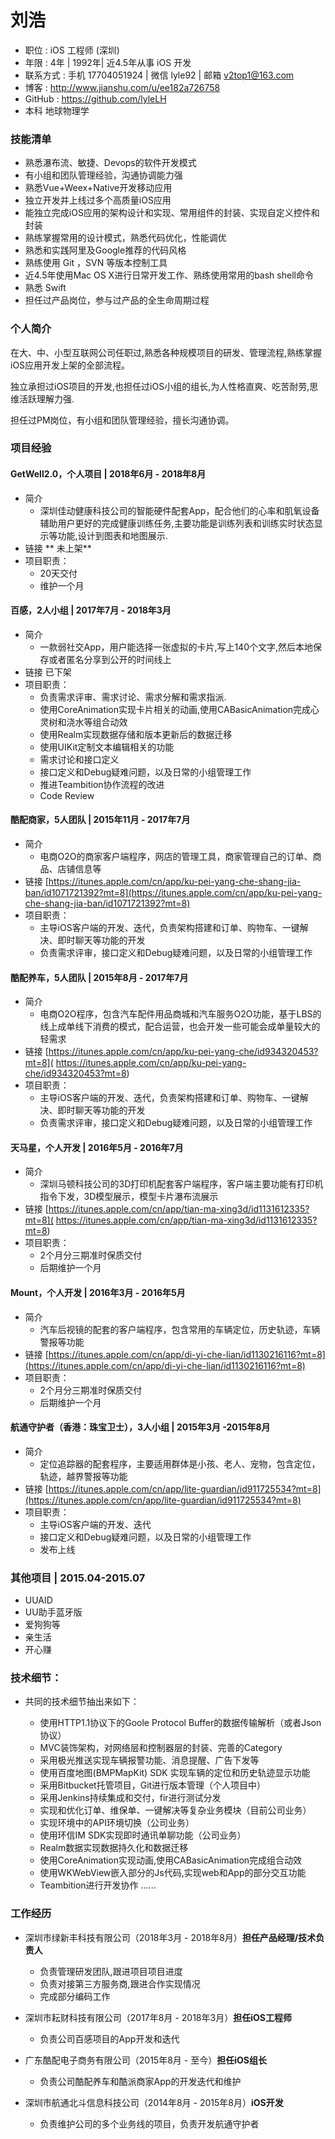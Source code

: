 
# 刘浩
- 职位 : iOS 工程师 (深圳) 
- 年限 : 4年 | 1992年| 近4.5年从事 iOS 开发
- 联系方式 : 手机 17704051924 | 微信 lyle92 | 邮箱 v2top1@163.com
- 博客 : http://www.jianshu.com/u/ee182a726758
- GitHub : https://github.com/lyleLH 
- 本科 地球物理学

### 技能清单

- 熟悉瀑布流、敏捷、Devops的软件开发模式
- 有小组和团队管理经验，沟通协调能力强
- 熟悉Vue+Weex+Native开发移动应用
- 独立开发并上线过多个高质量iOS应用
- 能独立完成iOS应用的架构设计和实现、常用组件的封装、实现自定义控件和封装
- 熟练掌握常用的设计模式，熟悉代码优化，性能调优
- 熟悉和实践阿里及Google推荐的代码风格
- 熟练使用 Git ，SVN 等版本控制工具
- 近4.5年使用Mac OS X进行日常开发工作、熟练使用常用的bash shell命令
- 熟悉 Swift
- 担任过产品岗位，参与过产品的全生命周期过程

### 个人简介

在大、中、小型互联网公司任职过,熟悉各种规模项目的研发、管理流程,熟练掌握iOS应用开发上架的全部流程。

独立承担过iOS项目的开发,也担任过iOS小组的组长,为人性格直爽、吃苦耐劳,思维活跃理解力强.

担任过PM岗位，有小组和团队管理经验，擅长沟通协调。

### 项目经验

#### GetWell2.0，个人项目 | 2018年6月 - 2018年8月  
- 简介 
	- 深圳佳动健康科技公司的智能硬件配套App，配合他们的心率和肌氧设备辅助用户更好的完成健康训练任务,主要功能是训练列表和训练实时状态显示等功能,设计到图表和地图展示.
- 链接 ** 未上架**
- 项目职责：
	- 20天交付
	- 维护一个月


####  百感，2人小组    |   2017年7月 - 2018年3月
- 简介 
	- 一款弱社交App，用户能选择一张虚拟的卡片,写上140个文字,然后本地保存或者匿名分享到公开的时间线上
- 链接 已下架
- 项目职责：
    - 负责需求评审、需求讨论、需求分解和需求指派.
    - 使用CoreAnimation实现卡片相关的动画,使用CABasicAnimation完成心灵树和浇水等组合动效
    - 使用Realm实现数据存储和版本更新后的数据迁移
    - 使用UIKit定制文本编辑相关的功能
    - 需求讨论和接口定义
    - 接口定义和Debug疑难问题，以及日常的小组管理工作
    - 推进Teambition协作流程的改进
    - Code Review
	
####  酷配商家，5人团队  |   2015年11月 - 2017年7月
- 简介 
	- 电商O2O的商家客户端程序，网店的管理工具，商家管理自己的订单、商品、店铺信息等
- 链接 [https://itunes.apple.com/cn/app/ku-pei-yang-che-shang-jia-ban/id1071721392?mt=8](https://itunes.apple.com/cn/app/ku-pei-yang-che-shang-jia-ban/id1071721392?mt=8)
- 项目职责：
	- 主导iOS客户端的开发、迭代，负责架构搭建和订单、购物车、一键解决、即时聊天等功能的开发
	- 负责需求评审，接口定义和Debug疑难问题，以及日常的小组管理工作
	
#### 酷配养车，5人团队 | 2015年8月 - 2017年7月
- 简介 
	- 电商O2O程序，包含汽车配件用品商城和汽车服务O2O功能，基于LBS的线上成单线下消费的模式，配合运营，也会开发一些可能会成单量较大的轻需求
- 链接 [https://itunes.apple.com/cn/app/ku-pei-yang-che/id934320453?mt=8]( https://itunes.apple.com/cn/app/ku-pei-yang-che/id934320453?mt=8)
- 项目职责：
	- 主导iOS客户端的开发、迭代，负责架构搭建和订单、购物车、一键解决、即时聊天等功能的开发
	- 负责需求评审，接口定义和Debug疑难问题，以及日常的小组管理工作

#### 天马星，个人开发 | 2016年5月 - 2016年7月  
- 简介 
	- 深圳马顿科技公司的3D打印机配套客户端程序，客户端主要功能有打印机指令下发，3D模型展示，模型卡片瀑布流展示
- 链接  [https://itunes.apple.com/cn/app/tian-ma-xing3d/id1131612335?mt=8]( https://itunes.apple.com/cn/app/tian-ma-xing3d/id1131612335?mt=8)
- 项目职责：
	- 2个月分三期准时保质交付
	- 后期维护一个月

#### Mount，个人开发 | 2016年3月 - 2016年5月

- 简介 
	- 汽车后视镜的配套的客户端程序，包含常用的车辆定位，历史轨迹，车辆警报等功能
- 链接 [https://itunes.apple.com/cn/app/di-yi-che-lian/id1130216116?mt=8](https://itunes.apple.com/cn/app/di-yi-che-lian/id1130216116?mt=8)
- 项目职责：
	- 2个月分三期准时保质交付
	- 后期维护一个月



#### 航通守护者（香港：珠宝卫士），**3人小组** | 2015年3月 -2015年8月
- 简介 
	-  定位追踪器的配套程序，主要适用群体是小孩、老人、宠物，包含定位，轨迹，越界警报等功能
- 链接 [https://itunes.apple.com/cn/app/lite-guardian/id911725534?mt=8](https://itunes.apple.com/cn/app/lite-guardian/id911725534?mt=8)
- 项目职责：
	- 主导iOS客户端的开发、迭代
	- 接口定义和Debug疑难问题，以及日常的小组管理工作
	- 发布上线

###  其他项目 | 2015.04-2015.07
- UUAID 
- UU助手蓝牙版 
- 爱狗狗等
- 亲生活
- 开心赚

### 技术细节：
- 共同的技术细节抽出来如下：

	- 使用HTTP1.1协议下的Goole Protocol Buffer的数据传输解析（或者Json协议）
	- MVC装饰架构，对网络层和控制器层的封装、完善的Category
	- 采用极光推送实现车辆报警功能、消息提醒、广告下发等
	- 使用百度地图(BMPMapKit) SDK 实现车辆的定位和历史轨迹显示功能
	- 采用Bitbucket托管项目，Git进行版本管理（个人项目中）
	- 采用Jenkins持续集成和交付，fir进行测试分发
	- 实现和优化订单、维保单、一键解决等复杂业务模块（目前公司业务）
	- 实现环境中的API环境切换（公司业务）
	- 使用环信IM SDK实现即时通讯单聊功能（公司业务）
	- Realm数据实现数据持久化和数据迁移
	- 使用CoreAnimation实现动画,使用CABasicAnimation完成组合动效
	- 使用WKWebView嵌入部分的Js代码,实现web和App的部分交互功能
	- Teambition进行开发协作
	 ......

### 工作经历
- 深圳市绿新丰科技有限公司（2018年3月 - 2018年8月）**担任产品经理/技术负责人**
    - 负责管理研发团队,跟进项目项目进度
    - 负责对接第三方服务商,跟进合作实现情况
    - 完成部分编码工作

- 深圳市耘财科技有限公司（2017年8月 - 2018年3月）**担任iOS工程师**
    - 负责公司百感项目的App开发和迭代

- 广东酷配电子商务有限公司（2015年8月 - 至今）**担任iOS组长**
	- 负责公司酷配养车和酷派商家App的开发迭代和维护

- 深圳市航通北斗信息科技公司（2014年8月 - 2015年8月）**iOS开发**
	- 负责维护公司的多个业务线的项目，负责开发航通守护者

